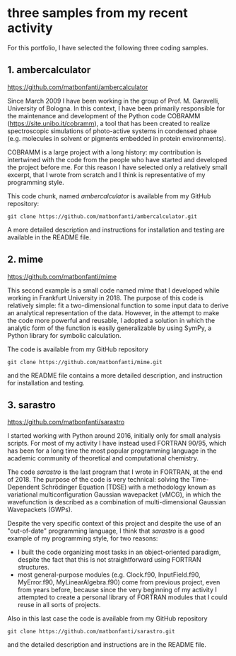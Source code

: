 # three samples from my recent activity

For this portfolio, I have selected the following three coding samples.

## 1. ambercalculator 

https://github.com/matbonfanti/ambercalculator

Since March 2009 I have been working in the group of Prof. M. Garavelli, University
of Bologna. In this context, I have been primarily responsible for the maintenance and development
of the Python code COBRAMM (https://site.unibo.it/cobramm), a tool that has been created
to realize spectroscopic simulations of photo-active systems in condensed phase (e.g.
molecules in solvent or pigments embedded in protein environments).

COBRAMM is a large project with a long history: my contribution 
is intertwined with the code from the people who have started and developed
the project before me. For this reason I have selected only a relatively
small excerpt, that I wrote from scratch and I think is representative
of my programming style. 

This code chunk, named *ambercalculator* is available from my GitHub repository:

    git clone https://github.com/matbonfanti/ambercalculator.git
    
 A more detailed description and instructions for installation and 
 testing are available in the README file.
 
## 2. mime

https://github.com/matbonfanti/mime

This second example is a small code named *mime* that I developed while working
in Frankfurt University in 2018. The purpose of this code is relatively
simple: fit a two-dimensional function to some input 
data to derive an analytical representation of the data.
However, in the attempt to make the code more powerful and 
reusable, I adopted a solution in which the analytic form of the 
function is easily generalizable by using SymPy, a Python library for
symbolic calculation. 

The code is available from my GitHub repository 

    git clone https://github.com/matbonfanti/mime.git

and the README file contains a more detailed description,
and instruction for installation and testing.

## 3. sarastro

https://github.com/matbonfanti/sarastro

I started working with Python around 2016, initially only for small 
analysis scripts. For most of my activity I have instead used FORTRAN 90/95, 
which has been for a long time the most popular programming language 
in the academic community of theoretical and computational chemistry. 

The code *sarastro* is the last program that I wrote in FORTRAN, at the
end of 2018. The purpose of the code is very technical: solving
the Time-Dependent Schr&ouml;dinger Equation (TDSE) with a 
methodology known as variational multiconfiguration Gaussian wavepacket (vMCG),
in which the wavefunction is described as a combination of multi-dimensional
Gaussian Wavepackets (GWPs).

Despite the very specific context of this project and despite the use of 
an "out-of-date" programming language, I think that *sarastro* is 
a good example of my programming style, for two reasons:
* I built the code organizing most tasks in an object-oriented paradigm,
  despite the fact that this is not straightforward using FORTRAN 
  structures.
* most general-purpose modules (e.g. Clock.f90, InputField.f90, MyError.f90,
  MyLinearAlgebra.f90) come from previous project, even from years before,
  because since the very beginning of my activity I attempted to create 
  a personal library of FORTRAN modules that I could reuse in all sorts of 
  projects.

Also in this last case the code is available from my GitHub repository 

    git clone https://github.com/matbonfanti/sarastro.git

and the detailed description and instructions are in the README file.
